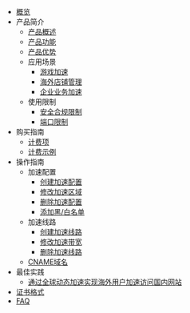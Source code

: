 


* [概览](/pathx/README)
* 产品简介
     * [产品概述](/pathx/introduction/Overview)
     * [产品功能](/pathx/introduction/Function)
     * [产品优势](/pathx/introduction/Advantage)
     * 应用场景
         * [游戏加速](/pathx/introduction/Scene/accelerate)
         * [海外店铺管理](/pathx/introduction/Scene/cross)
         * [企业业务加速](/pathx/introduction/Scene/company)
     * 使用限制
         * [安全合规限制](/pathx/introduction/Limit/safe)
         * [端口限制](/pathx/introduction/Limit/port)
* 购买指南
     * [计费项](/pathx/buy/introduction)
     * [计费示例](/pathx/buy/example)
* 操作指南
     * 加速配置
         * [创建加速配置](/pathx/guide/configuration/create)
         * [修改加速区域](/pathx/guide/configuration/modify)
         * [删除加速配置](/pathx/guide/configuration/delete)
         * [添加黑/白名单](/pathx/guide/configuration/add)
     * 加速线路
         * [创建加速线路](/pathx/guide/line/create)
         * [修改加速带宽](/pathx/guide/line/modify)
         * [删除加速线路](/pathx/guide/line/delete)
     * [CNAME域名](/pathx/guide/cname)
* 最佳实践
     * [通过全球动态加速实现海外用户加速访问国内网站](/pathx/best/example1)
* [证书格式](/pathx/sslformat) 
* [FAQ](/pathx/faq) 
